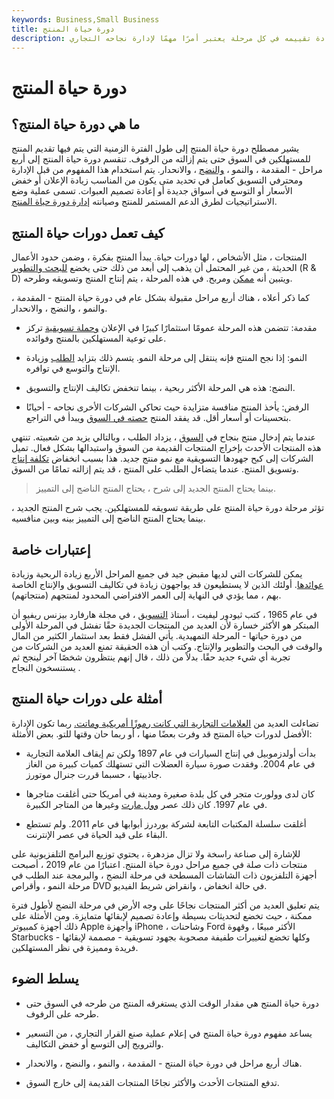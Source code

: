 ```yaml
---
keywords: Business,Small Business
title: دورة حياة المنتج
description: لكل منتج دورة حياة ، وإعادة تقييمه في كل مرحلة يعتبر أمرًا مهمًا لإدارة نجاحه التجاري.
---
```


# دورة حياة المنتج
## ما هي دورة حياة المنتج؟

يشير مصطلح دورة حياة المنتج إلى طول الفترة الزمنية التي يتم فيها تقديم المنتج للمستهلكين في السوق حتى يتم إزالته من الرفوف. تنقسم دورة حياة المنتج إلى أربع مراحل - المقدمة ، والنمو ، [والنضج](/maturity) ، والانحدار. يتم استخدام هذا المفهوم من قبل الإدارة ومحترفي التسويق كعامل في تحديد متى يكون من المناسب زيادة الإعلان أو خفض الأسعار أو التوسع في أسواق جديدة أو إعادة تصميم العبوات. تسمى عملية وضع الاستراتيجيات لطرق الدعم المستمر للمنتج وصيانته [إدارة دورة حياة المنتج](/product-life-cycle-management).

## كيف تعمل دورات حياة المنتج

المنتجات ، مثل الأشخاص ، لها دورات حياة. يبدأ المنتج بفكرة ، وضمن حدود الأعمال الحديثة ، من غير المحتمل أن يذهب إلى أبعد من ذلك حتى يخضع [للبحث والتطوير](/randd) (R & D) ويتبين أنه [ممكن](/feasibility-study) ومربح. في هذه المرحلة ، يتم إنتاج المنتج وتسويقه وطرحه.

كما ذكر أعلاه ، هناك أربع مراحل مقبولة بشكل عام في دورة حياة المنتج - المقدمة ، والنمو ، والنضج ، والانحدار.

- مقدمة: تتضمن هذه المرحلة عمومًا استثمارًا كبيرًا في الإعلان [وحملة تسويقية](/marketing-campaign) تركز على توعية المستهلكين بالمنتج وفوائده.

- النمو: إذا نجح المنتج فإنه ينتقل إلى مرحلة النمو. يتسم ذلك بتزايد [الطلب](/demand) وزيادة الإنتاج والتوسع في توافره.

- النضج: هذه هي المرحلة الأكثر ربحية ، بينما تنخفض تكاليف الإنتاج والتسويق.

- الرفض: يأخذ المنتج منافسة متزايدة حيث تحاكي الشركات الأخرى نجاحه - أحيانًا بتحسينات أو أسعار أقل. قد يفقد المنتج [حصته في السوق](/marketshare) ويبدأ في التراجع.

عندما يتم إدخال منتج بنجاح في [السوق](/market) ، يزداد الطلب ، وبالتالي يزيد من شعبيته. تنتهي هذه المنتجات الأحدث بإخراج المنتجات القديمة من السوق واستبدالها بشكل فعال. تميل الشركات إلى كبح جهودها التسويقية مع نمو منتج جديد. هذا بسبب انخفاض [تكلفة إنتاج](/production-cost) وتسويق المنتج. عندما يتضاءل الطلب على المنتج ، قد يتم إزالته تمامًا من السوق.

> بينما يحتاج المنتج الجديد إلى شرح ، يحتاج المنتج الناضج إلى التمييز.

>

تؤثر مرحلة دورة حياة المنتج على طريقة تسويقه للمستهلكين. يجب شرح المنتج الجديد ، بينما يحتاج المنتج الناضج إلى التمييز بينه وبين منافسيه.

## إعتبارات خاصة

يمكن للشركات التي لديها مقبض جيد في جميع المراحل الأربع زيادة الربحية وزيادة [عوائدها](/return). أولئك الذين لا يستطيعون قد يواجهون زيادة في تكاليف التسويق والإنتاج الخاصة بهم ، مما يؤدي في النهاية إلى العمر الافتراضي المحدود لمنتجهم (منتجاتهم).

في عام 1965 ، كتب ثيودور ليفيت ، أستاذ [التسويق](/marketing) ، في مجلة هارفارد بيزنس ريفيو أن المبتكر هو الأكثر خسارة لأن العديد من المنتجات الجديدة حقًا تفشل في المرحلة الأولى من دورة حياتها - المرحلة التمهيدية. يأتي الفشل فقط بعد استثمار الكثير من المال والوقت في البحث والتطوير والإنتاج. وكتب أن هذه الحقيقة تمنع العديد من الشركات من تجربة أي شيء جديد حقًا. بدلاً من ذلك ، قال إنهم ينتظرون شخصًا آخر لينجح ثم يستنسخون النجاح .

## أمثلة على دورات حياة المنتج

تضاءلت العديد من [العلامات التجارية التي كانت رموزًا أمريكية وماتت.](/brand) ربما تكون الإدارة الأفضل لدورات حياة المنتج قد وفرت بعضًا منها ، أو ربما حان وقتها للتو. بعض الأمثلة:

- بدأت أولدزموبيل في إنتاج السيارات في عام 1897 ولكن تم إيقاف العلامة التجارية في عام 2004. وفقدت صورة سيارة العضلات التي تستهلك كميات كبيرة من الغاز جاذبيتها ، حسبما قررت جنرال موتورز.

- كان لدى وولورث متجر في كل بلدة صغيرة ومدينة في أمريكا حتى أغلقت متاجرها في عام 1997. كان ذلك عصر [وول مارت](/walmart-effect) وغيرها من المتاجر الكبيرة.

- أغلقت سلسلة المكتبات التابعة لشركة بوردرز أبوابها في عام 2011. ولم تستطع البقاء على قيد الحياة في عصر الإنترنت.

للإشارة إلى صناعة راسخة ولا تزال مزدهرة ، يحتوي توزيع البرامج التلفزيونية على منتجات ذات صلة في جميع مراحل دورة حياة المنتج. اعتبارًا من عام 2019 ، أصبحت أجهزة التلفزيون ذات الشاشات المسطحة في مرحلة النضج ، والبرمجة عند الطلب في مرحلة النمو ، وأقراص DVD في حالة انخفاض ، وانقراض شريط الفيديو.

يتم تعليق العديد من أكثر المنتجات نجاحًا على وجه الأرض في مرحلة النضج لأطول فترة ممكنة ، حيث تخضع لتحديثات بسيطة وإعادة تصميم لإبقائها متمايزة. ومن الأمثلة على ذلك أجهزة كمبيوتر Apple وأجهزة iPhone ، وشاحنات Ford الأكثر مبيعًا ، وقهوة Starbucks - وكلها تخضع لتغييرات طفيفة مصحوبة بجهود تسويقية - مصممة لإبقائها فريدة ومميزة في نظر المستهلكين.

## يسلط الضوء

- دورة حياة المنتج هي مقدار الوقت الذي يستغرقه المنتج من طرحه في السوق حتى طرحه على الرفوف.

- يساعد مفهوم دورة حياة المنتج في إعلام عملية صنع القرار التجاري ، من التسعير والترويج إلى التوسع أو خفض التكاليف.

- هناك أربع مراحل في دورة حياة المنتج - المقدمة ، والنمو ، والنضج ، والانحدار.

- تدفع المنتجات الأحدث والأكثر نجاحًا المنتجات القديمة إلى خارج السوق.

